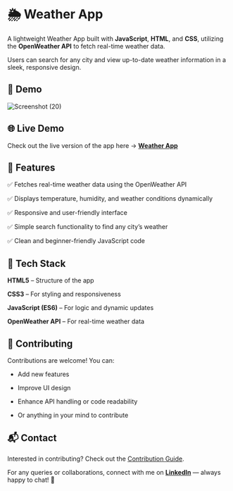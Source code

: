 # 🌦️ Weather App

A lightweight Weather App built with **JavaScript**, **HTML**, and **CSS**, utilizing the **OpenWeather API** to fetch real-time weather data.

Users can search for any city and view up-to-date weather information in a sleek, responsive design.

## 🚀 Demo 

![Screenshot (20)](https://user-images.githubusercontent.com/90332218/194750372-b524eec3-5ef9-4f0c-b82b-770ec8850fc1.png)


## 🌐 Live Demo  
Check out the live version of the app here → [**Weather App**](https://avinash201199.github.io/weather-app/)



## 🧠 Features

✅ Fetches real-time weather data using the OpenWeather API

✅ Displays temperature, humidity, and weather conditions dynamically

✅ Responsive and user-friendly interface

✅ Simple search functionality to find any city’s weather

✅ Clean and beginner-friendly JavaScript code


## 🧩 Tech Stack

**HTML5** – Structure of the app

**CSS3** – For styling and responsiveness

**JavaScript (ES6)** – For logic and dynamic updates

**OpenWeather API** – For real-time weather data

## 🤝 Contributing

Contributions are welcome! You can:

 - Add new features

 - Improve UI design

 - Enhance API handling or code readability

 - Or anything in your mind to contribute
   


## 📬 Contact  

Interested in contributing? Check out the [Contribution Guide](https://github.com/avinash201199/weather-app/blob/main/CONTRIBUTING.md).  

For any queries or collaborations, connect with me on [**LinkedIn**](https://www.linkedin.com/in/avinash-singh-071b79175) — always happy to chat! 🤝  

